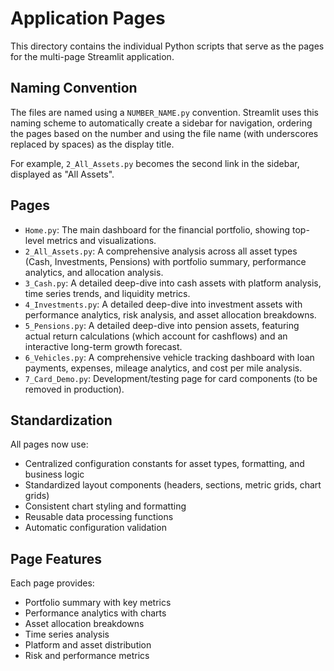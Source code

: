 # Application Pages

This directory contains the individual Python scripts that serve as the pages for the multi-page Streamlit application.

## Naming Convention

The files are named using a `NUMBER_NAME.py` convention. Streamlit uses this naming scheme to automatically create a sidebar for navigation, ordering the pages based on the number and using the file name (with underscores replaced by spaces) as the display title.

For example, `2_All_Assets.py` becomes the second link in the sidebar, displayed as "All Assets".

## Pages

-   `Home.py`: The main dashboard for the financial portfolio, showing top-level metrics and visualizations.
-   `2_All_Assets.py`: A comprehensive analysis across all asset types (Cash, Investments, Pensions) with portfolio summary, performance analytics, and allocation analysis.
-   `3_Cash.py`: A detailed deep-dive into cash assets with platform analysis, time series trends, and liquidity metrics.
-   `4_Investments.py`: A detailed deep-dive into investment assets with performance analytics, risk analysis, and asset allocation breakdowns.
-   `5_Pensions.py`: A detailed deep-dive into pension assets, featuring actual return calculations (which account for cashflows) and an interactive long-term growth forecast.
-   `6_Vehicles.py`: A comprehensive vehicle tracking dashboard with loan payments, expenses, mileage analytics, and cost per mile analysis.
-   `7_Card_Demo.py`: Development/testing page for card components (to be removed in production).

## Standardization

All pages now use:
- Centralized configuration constants for asset types, formatting, and business logic
- Standardized layout components (headers, sections, metric grids, chart grids)
- Consistent chart styling and formatting
- Reusable data processing functions
- Automatic configuration validation

## Page Features

Each page provides:
- Portfolio summary with key metrics
- Performance analytics with charts
- Asset allocation breakdowns
- Time series analysis
- Platform and asset distribution
- Risk and performance metrics
